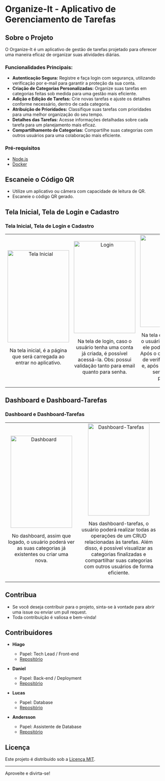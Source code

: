 # Organize-It - Aplicativo de Gerenciamento de Tarefas

## Sobre o Projeto

O Organize-It é um aplicativo de gestão de tarefas projetado para oferecer uma maneira eficaz de organizar suas atividades diárias.

### Funcionalidades Principais:

- **Autenticação Segura:** Registre e faça login com segurança, utilizando verificação por e-mail para garantir a proteção da sua conta.
- **Criação de Categorias Personalizadas:** Organize suas tarefas em categorias feitas sob medida para uma gestão mais eficiente.
- **Adição e Edição de Tarefas:** Crie novas tarefas e ajuste os detalhes conforme necessário, dentro de cada categoria.
- **Atribuição de Prioridades:** Classifique suas tarefas com prioridades para uma melhor organização do seu tempo.
- **Detalhes das Tarefas:** Acesse informações detalhadas sobre cada tarefa para um planejamento mais eficaz.
- **Compartilhamento de Categorias:** Compartilhe suas categorias com outros usuários para uma colaboração mais eficiente.

### Pré-requisitos

- [Node.js](https://nodejs.org/)
- [Docker](https://www.docker.com/)

## Escaneie o Código QR

   - Utilize um aplicativo ou câmera com capacidade de leitura de QR.
   - Escaneie o código QR gerado.

## Tela Inicial, Tela de Login e Cadastro

### Tela Inicial, Tela de Login e Cadastro

<table style="width:100%; text-align:center;">
  <tr>
    <td>
      <img src="https://github.com/LucasVasconcelosDev/todoList/assets/117478334/5b1ef426-b5f9-46ed-9937-5000a3594bf8" alt="Tela Inicial" width="200" height="300">
      <p>Na tela inicial, é a página que será carregada ao entrar no aplicativo.</p>
    </td>
    <td>
      <img src="https://github.com/LucasVasconcelosDev/todoList/assets/117478334/17f41dee-66e3-4654-a74a-b3cad7e7aec9" alt="Login" width="200" height="300">
      <p>Na tela de login, caso o usuário tenha uma conta já criada, é possível acessá-la. Obs: possui validação tanto para email quanto para senha.</p>
    </td>
    <td>
      <img src="https://github.com/LucasVasconcelosDev/todoList/assets/117478334/f984b96b-fdd0-478b-8f6d-9829fd953f53" alt="Cadastro" width="200" height="300">
      <p>Na tela de cadastro, caso o usuário não tenha login, ele poderá se cadastrar. Após o cadastro, um email de verificação é enviado e, após a confirmação da senha, ele pode prosseguir.</p>
    </td>
  </tr>
</table>

## Dashboard e Dashboard-Tarefas

### Dashboard e Dashboard-Tarefas

<table style="width:100%; text-align:center;">
  <tr>
    <td>
      <img src="https://github.com/LucasVasconcelosDev/todoList/assets/117478334/aca36acc-3791-4de6-a2c8-0c630f9a4c7a" alt="Dashboard" width="200" height="300">
      <p>No dashboard, assim que logado, o usuário poderá ver as suas categorias já existentes ou criar uma nova.</p>
    </td>
    <td>
      <img src="https://github.com/LucasVasconcelosDev/todoList/assets/117478334/70a0ca0a-0df1-4f10-93b8-3ebf5f8d55a7" alt="Dashboard-Tarefas" width="200" height="300">
      <p>Nas dashboard-tarefas, o usuário poderá realizar todas as operações de um CRUD relacionadas às tarefas. Além disso, é possível visualizar as categorias finalizadas e compartilhar suas categorias com outros usuários de forma eficiente.</p>
    </td>
  </tr>
</table>

## Contribua

- Se você deseja contribuir para o projeto, sinta-se à vontade para abrir uma issue ou enviar um pull request.
- Toda contribuição é valiosa e bem-vinda!

## Contribuidores

- **Hiago**
  - Papel: Tech Lead / Front-end
  - [Repositório](https://github.com/RS-Hiago)

- **Daniel**
  - Papel: Back-end / Deployment
  - [Repositório](https://github.com/ren-angel)

- **Lucas**
  - Papel: Database
  - [Repositório](https://github.com/LucasVasconcelosDev)

- **Andersson**
  - Papel: Assistente de Database
  - [Repositório](https://github.com/andersonbs96)

## Licença

Este projeto é distribuído sob a [Licença MIT](LICENSE).

---

Aproveite e divirta-se!
